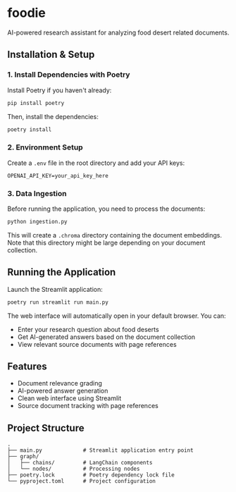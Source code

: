 # foodie
AI-powered research assistant for analyzing food desert related documents.

## Installation & Setup

### 1. Install Dependencies with Poetry

Install Poetry if you haven't already:

```bash
pip install poetry
```

Then, install the dependencies:

```bash
poetry install
```

### 2. Environment Setup
Create a `.env` file in the root directory and add your API keys:

```plaintext
OPENAI_API_KEY=your_api_key_here
```

### 3. Data Ingestion
Before running the application, you need to process the documents:

```bash
python ingestion.py
```

This will create a `.chroma` directory containing the document embeddings. Note that this directory might be large depending on your document collection.

## Running the Application

Launch the Streamlit application:
```bash
poetry run streamlit run main.py
```

The web interface will automatically open in your default browser. You can:
- Enter your research question about food deserts
- Get AI-generated answers based on the document collection
- View relevant source documents with page references

## Features
- Document relevance grading
- AI-powered answer generation
- Clean web interface using Streamlit
- Source document tracking with page references

## Project Structure
```
.
├── main.py             # Streamlit application entry point
├── graph/              
│   ├── chains/         # LangChain components
│   └── nodes/          # Processing nodes
├── poetry.lock         # Poetry dependency lock file
└── pyproject.toml      # Project configuration
```
